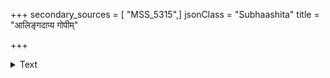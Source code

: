 +++
secondary_sources = [ "MSS_5315",]
jsonClass = "Subhaashita"
title = "आलिङ्गदाप्य गोपीम्"

+++

<details><summary>Text</summary>

आलिङ्गदाप्य गोपीं तद्बाहुं सहरिरंसयाधाय।  
श्रुत्वेति निश्चिनोम्यहम् अङ्गिषु दुर्वारताम् अनङ्गस्य॥
</details>
